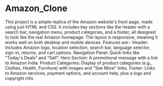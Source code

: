 # Amazon_Clone
This project is a simple replica of the Amazon website's front page, made using just HTML and CSS. It includes key sections like the header with a search bar, navigation menu, product categories, and a footer, all designed to look like the real Amazon homepage. The layout is responsive, meaning it works well on both desktop and mobile devices.
Features are:-
Header: Includes Amazon logo, location selection, search bar, language selector, sign-in, returns, and cart options.
Navigation Panel: Quick links like "Today's Deals" and "Sell".
Hero Section: A promotional message with a link to Amazon India.
Product Categories: Display of product categories (e.g., Clothes, Health, Furniture) with images and "See More" links.
Footer: Links to Amazon services, payment options, and account help, plus a logo and copyright info.
